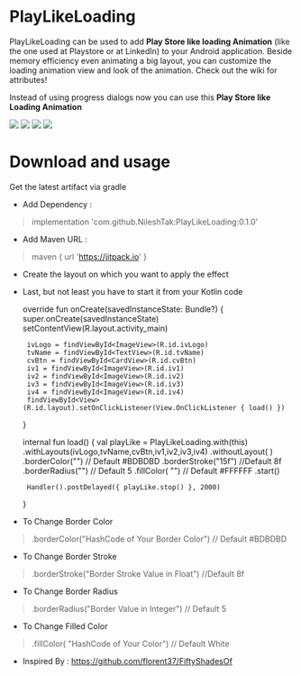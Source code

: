 # PlayLikeLoading 
 
 PlayLikeLoading can be used to add **Play Store like loading Animation** (like the one used at Playstore or at LinkedIn) to your Android application. Beside memory efficiency even animating a big layout, you can customize the loading animation view and look of the animation. Check out the wiki for attributes!
 
 Instead of using progress dialogs now you can use this **Play Store like Loading Animation**
 
 ![](20191012_154113.gif)         ![](2.gif)      ![](3.gif)
 ![](4.gif)
 
 # Download and usage
 
 Get the latest artifact via gradle
 
  * Add Dependency :
  
 > implementation 'com.github.NileshTak:PlayLikeLoading:0.1.0'
 
  * Add Maven URL :
  
 > maven { url 'https://jitpack.io' }
 
 * Create the layout on which you want to apply the effect
   
 * Last, but not least you have to start it from your Kotlin code 

     override fun onCreate(savedInstanceState: Bundle?) {
        super.onCreate(savedInstanceState)
        setContentView(R.layout.activity_main)

        ivLogo = findViewById<ImageView>(R.id.ivLogo)
        tvName = findViewById<TextView>(R.id.tvName)
        cvBtn = findViewById<CardView>(R.id.cvBtn)
        iv1 = findViewById<ImageView>(R.id.iv1)
        iv2 = findViewById<ImageView>(R.id.iv2)
        iv3 = findViewById<ImageView>(R.id.iv3)
        iv4 = findViewById<ImageView>(R.id.iv4)
        findViewById<View>(R.id.layout).setOnClickListener(View.OnClickListener { load() })
    }

    internal fun load() {
        val playLike = PlayLikeLoading.with(this)
            .withLayouts(ivLogo,tvName,cvBtn,iv1,iv2,iv3,iv4)
            .withoutLayout( )
            .borderColor("")    // Default #BDBDBD
            .borderStroke("15f")  //Default 8f
            .borderRadius("")       // Default 5
            .fillColor( "")                //  Default #FFFFFF
            .start()


        Handler().postDelayed({ playLike.stop() }, 2000)
    }
 
 * To Change Border Color
 
 >  .borderColor("HashCode of Your Border Color")    // Default #BDBDBD
 
 * To Change Border Stroke
 
 >  .borderStroke("Border Stroke Value in Float")  //Default 8f
 
 * To Change Border Radius
 
 > .borderRadius("Border Value in Integer")       // Default 5
 
 * To Change Filled Color
 
 > .fillColor( "HashCode of Your Color")      //  Default White
 
 
 
 * Inspired By :
 https://github.com/florent37/FiftyShadesOf
 
 
 


 
 
